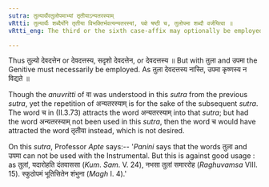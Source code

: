 ```yaml
---
sutra: तुल्यार्थैरतुलोपमाभ्यां तृतीयाऽन्यतरस्याम्
vRtti: तुल्यार्थैः शब्दैर्योगे तृतीया विभक्तिर्भवत्यन्यतरस्यां, पक्षे षष्ठी च, तुलोपमा शब्दौ वर्जयित्वा ॥
vRtti_eng: The third or the sixth case-affix may optionally be employed, when the word is joined with another word meaning 'like to or resemblance'; excepting तुलां and उपमा

---
```

Thus तुल्यो देवदत्तेन or देवदत्तस्य, सदृशो देवदत्तेन, or देवदत्तस्य  ॥ But with तुला and उपमा the Genitive must necessarily be employed. As तुला देवदत्तस्य नास्ति, उपमा कृष्णस्य न विद्यते ॥

Though the _anuvritti_ of वा was understood in this _sutra_ from the previous _sutra_, yet the repetition of अन्यतरस्याम् is for the sake of the subsequent _sutra_. The word च in (II.3.73) attracts the word अन्यतरस्याम् into that _sutra_; but had the word अन्यतरस्याम् not been used in this _sutra_, then the word च would have attracted the word तृतीया instead, which is not desired.

On this _sutra_, Professor _Apte_ says:-- '_Panini_ says that the words तुला and उपमा can not be used with the Instrumental. But this is against good usage : as तुलां, यदारोहति दंतवाससा (_Kum_. _Sam_. V. 24), नभसा तुलां समाररोह (_Raghuvamsa_ VIII. 15). स्फुठोपमं भूतिसितेन शंभुना (_Magh_ I. 4).'